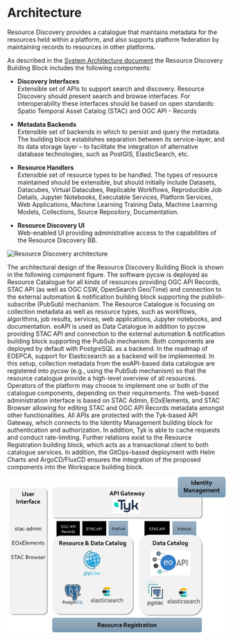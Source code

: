 # Architecture

Resource Discovery provides a catalogue that maintains metadata for the resources held within a platform, and also supports platform federation by maintaining records to resources in other platforms.

As described in the [System Architecture document](https://eoepca.readthedocs.io/projects/architecture/) the Resource Discovery Building Block includes the following components:

* **Discovery Interfaces**<br>
  Extensible set of APIs to support search and discovery. Resource Discovery should present search and browse interfaces. For interoperability these interfaces should be based on open standards: Spatio Temporal Asset Catalog (STAC) and OGC API - Records

* **Metadata Backends**<br>
  Extensible set of backends in which to persist and query the metadata. The building block establishes separation between its service-layer, and its data storage layer – to facilitate the integration of alternative database technologies, such as PostGIS, ElasticSearch, etc.

* **Resource Handlers**<br>
  Extensible set of resource types to be handled. The types of resource maintained should be extensible, but should initially include Datasets, Datacubes, Virtual Datacubes, Replicable Workflows, Reproducible Job Details, Jupyter Notebooks, Executable Services, Platform Services, Web Applications, Machine Learning Training Data, Machine Learning Models, Collections, Source Repository, Documentation.

* **Resource Discovery UI**<br>
  Web-enabled UI providing administrative access to the capabilities of the Resource Discovery BB.


![Resource Discovery architecture](https://eoepca.readthedocs.io/projects/architecture/en/latest/reference-architecture/diagrams/resource-discovery.drawio.png)

The architectural design of the Resource Discovery Building Block is shown in the following component figure. The software pycsw is deployed as Resource Catalogue for all kinds of resources providing OGC API Records, STAC API (as well as OGC CSW, OpenSearch Geo/Time) and connection to the external automation & notification building block supporting the publish-subscribe (PubSub) mechanism. The Resource Catalogue is focusing on collection metadata as well as resource types, such as workflows, algorithms, job results, services, web applications, Jupyter notebooks, and documentation. eoAPI is used as Data Catalogue in addition to pycsw providing STAC API and connection to the external automation & notification building block supporting the PubSub mechanism. Both components are deployed by default with PostgreSQL as a backend. In the roadmap of EOEPCA, support for Elasticsearch as a backend will be implemented. In this setup, collection metadata from the eoAPI-based data catalogue are registered into pycsw (e.g., using the PubSub mechanism) so that the resource catalogue provide a high-level overview of all resources. Operators of the platform may choose to implement one or both of the catalogue components, depending on their requirements.
The web-based administration interface is based on STAC Admin, EOxElements, and STAC Browser allowing for editing STAC and OGC API Records metadata amongst other functionalities.
All APIs are protected with the Tyk-based API Gateway, which connects to the Identity Management building block for authentication and authorization. In addition, Tyk is able to cache requests and conduct rate-limiting.
Further relations exist to the Resource Registration building block, which acts as a transactional client to both catalogue services. In addition, the GitOps-based deployment with Helm Charts and ArgoCD/FluxCD ensures the integration of the proposed components into the Workspace building block.

![Resource Discovery components](../img/resource-discovery-architecture.png)
